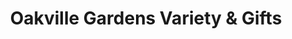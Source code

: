 ---
title: "Oakville Gardens Variety & Gifts"
url: /oakville/oakville-gardens-variety-and-gifts/
shop: convenience
---
